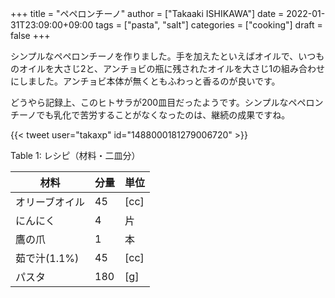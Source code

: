 +++
title = "ペペロンチーノ"
author = ["Takaaki ISHIKAWA"]
date = 2022-01-31T23:09:00+09:00
tags = ["pasta", "salt"]
categories = ["cooking"]
draft = false
+++

シンプルなペペロンチーノを作りました。手を加えたといえばオイルで、いつものオイルを大さじ2と、アンチョビの瓶に残されたオイルを大さじ1の組み合わせにしました。アンチョビ本体が無くともふわっと香るのが良いです。  

どうやら記録上、このヒトサラが200皿目だったようです。シンプルなペペロンチーノでも乳化で苦労することがなくなったのは、継続の成果ですね。  

{{< tweet user="takaxp" id="1488000181279006720" >}}  

<div class="table-caption">
  <span class="table-number">Table 1</span>:
  レシピ（材料・二皿分）
</div>

| 材料      | 分量 | 単位 |
|---------|----|----|
| オリーブオイル | 45  | [cc] |
| にんにく  | 4   | 片   |
| 鷹の爪    | 1   | 本   |
| 茹で汁(1.1%) | 45  | [cc] |
| パスタ    | 180 | [g]  |
